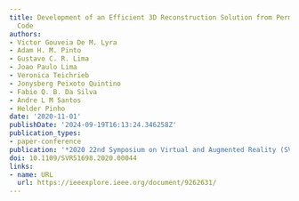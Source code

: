 ```yaml
---
title: Development of an Efficient 3D Reconstruction Solution from Permissive Open-Source
  Code
authors:
- Victor Gouveia De M. Lyra
- Adam H. M. Pinto
- Gustavo C. R. Lima
- Joao Paulo Lima
- Veronica Teichrieb
- Jonysberg Peixoto Quintino
- Fabio Q. B. Da Silva
- Andre L M Santos
- Helder Pinho
date: '2020-11-01'
publishDate: '2024-09-19T16:13:24.346258Z'
publication_types:
- paper-conference
publication: '*2020 22nd Symposium on Virtual and Augmented Reality (SVR)*'
doi: 10.1109/SVR51698.2020.00044
links:
- name: URL
  url: https://ieeexplore.ieee.org/document/9262631/
---
```

